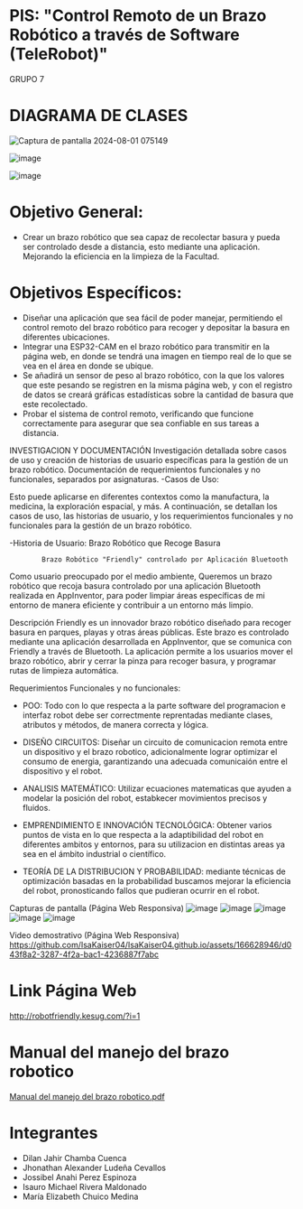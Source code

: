 # PIS: "Control Remoto de un Brazo Robótico a través de Software (TeleRobot)"
GRUPO 7

# DIAGRAMA DE CLASES

![Captura de pantalla 2024-08-01 075149](https://github.com/user-attachments/assets/3d1a96d2-28a6-4c36-bac0-627bd60bdf72)


![image](https://github.com/user-attachments/assets/051ab4ad-ffed-40c1-8765-c6b5b42b1722)


![image](https://github.com/user-attachments/assets/325a25fc-6254-4356-843b-335a2f16b58b)


# Objetivo General:
* Crear un brazo robótico que sea capaz de recolectar basura y pueda ser
controlado desde a distancia, esto mediante una aplicación. Mejorando la
eficiencia en la limpieza de la Facultad.
# Objetivos Específicos:
* Diseñar una aplicación que sea fácil de poder manejar, permitiendo el control remoto
del brazo robótico para recoger y depositar la basura en diferentes ubicaciones.
* Integrar una ESP32-CAM en el brazo robótico para transmitir en la página web, en
donde se tendrá una imagen en tiempo real de lo que se vea en el área en donde se
ubique.
* Se añadirá un sensor de peso al brazo robótico, con la que los valores que este pesando
se registren en la misma página web, y con el registro de datos se creará gráficas
estadísticas sobre la cantidad de basura que este recolectado.
* Probar el sistema de control remoto, verificando que funcione correctamente para
asegurar que sea confiable en sus tareas a distancia.

INVESTIGACION Y DOCUMENTACIÓN
Investigación detallada sobre casos de uso y creación de historias de usuario específicas para la gestión de un brazo robótico.
Documentación de requerimientos funcionales y no funcionales, separados por asignaturas.
-Casos de Uso:

Esto puede aplicarse en diferentes contextos como la manufactura, la medicina, la exploración espacial, y más. A continuación, se detallan los casos de uso, las historias de usuario, y los requerimientos funcionales y no funcionales para la gestión de un brazo robótico.

-Historia de Usuario: Brazo Robótico que Recoge Basura
            
            Brazo Robótico "Friendly" controlado por Aplicación Bluetooth
Como usuario preocupado por el medio ambiente,
Queremos un brazo robótico que recoja basura controlado por una aplicación Bluetooth realizada en AppInventor, para poder limpiar áreas específicas de mi entorno de manera eficiente y contribuir a un entorno más limpio.

Descripción
Friendly es un innovador brazo robótico diseñado para recoger basura en parques, playas y otras áreas públicas. Este brazo es controlado mediante una aplicación desarrollada en AppInventor, que se comunica con Friendly a través de Bluetooth. La aplicación permite a los usuarios mover el brazo robótico, abrir y cerrar la pinza para recoger basura, y programar rutas de limpieza automática.

Requerimientos Funcionales y no funcionales:
- POO: Todo con lo que respecta a la parte software del programacion e interfaz robot debe ser correctmente reprentadas mediante clases, atributos y métodos, de manera correcta y lógica.

- DISEÑO CIRCUITOS: Diseñar un circuito de comunicacion remota entre un dispositivo y el brazo robotico, adicionalmente lograr optimizar el consumo de energia,  garantizando una adecuada comunicaión entre el dispositivo y el robot. 

- ANALISIS MATEMÁTICO: Utilizar ecuaciones matematicas que ayuden a modelar la posición del robot, estabkecer movimientos precisos y fluidos.

- EMPRENDIMIENTO E INNOVACIÓN TECNOLÓGICA: Obtener varios puntos de vista en lo que respecta a la adaptibilidad del robot en diferentes ambitos y entornos, para su utilizacion en distintas areas ya sea en el ámbito industrial o científico.

- TEORÍA DE LA DISTRIBUCION Y PROBABILIDAD: mediante técnicas de optimización basadas en la probabilidad buscamos mejorar la eficiencia del robot, pronosticando fallos que pudieran ocurrir en el robot.


Capturas de pantalla (Página Web Responsiva)
![image](https://github.com/user-attachments/assets/85fd5dff-ae58-402e-8a4b-f8fa32ee2ba3)
![image](https://github.com/user-attachments/assets/6bd8b2d9-a2fb-4827-a42a-4c12fa917a83)
![image](https://github.com/user-attachments/assets/3650d374-40b0-4dbb-8e8f-4ac9b981e717)
![image](https://github.com/user-attachments/assets/b0564486-38e2-43a5-9aa5-eda9f4339bcf)
![image](https://github.com/user-attachments/assets/573c00da-d0aa-4cdd-b6b7-0948d6c02e1d)


Video demostrativo (Página Web Responsiva)
https://github.com/IsaKaiser04/IsaKaiser04.github.io/assets/166628946/d043f8a2-3287-4f2a-bac1-4236887f7abc

# Link Página Web
http://robotfriendly.kesug.com/?i=1
# Manual del manejo del brazo robotico
[Manual del manejo del brazo robotico.pdf](https://github.com/user-attachments/files/16447430/Manual.del.manejo.del.brazo.robotico.pdf)
# Integrantes
* Dilan Jahir Chamba Cuenca
* Jhonathan Alexander Ludeña Cevallos
* Jossibel Anahi Perez Espinoza
* Isauro Michael Rivera Maldonado
* María Elizabeth Chuico Medina


